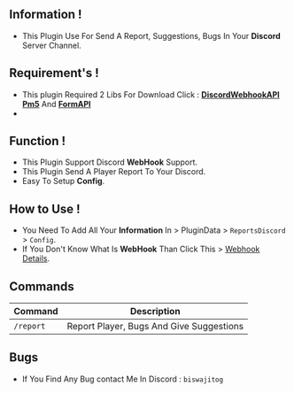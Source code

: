 ## Information !
- This Plugin Use For Send A Report, Suggestions, Bugs In Your **Discord** Server Channel.

## Requirement's !
- This plugin Required 2 Libs For Download Click : **[DiscordWebhookAPI Pm5](https://poggit.pmmp.io/ci/GabBiswajit/DiscordWebhookAPI/DiscordWebhookAPI)** And **[FormAPI](https://poggit.pmmp.io/ci/jojoe77777/FormAPI)**
- 

## Function !
- This Plugin Support Discord **WebHook** Support.
- This Plugin Send A Player Report To Your Discord.
- Easy To Setup **Config**.

## How to Use !
- You Need To Add All Your **Information** In > PluginData > `ReportsDiscord` > `Config`.
- If You Don't Know What Is **WebHook** Than Click This > [Webhook Details](https://support.discord.com/hc/en-us/articles/228383668-Intro-to-Webhooks).

## Commands
|**Command**|**Description**|
|-----------|---------------|
|`/report`|Report Player, Bugs And Give Suggestions|

## Bugs
- If You Find Any Bug contact Me In Discord : `biswajitog`
